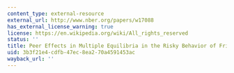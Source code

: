 ```yaml
---
content_type: external-resource
external_url: http://www.nber.org/papers/w17088
has_external_license_warning: true
license: https://en.wikipedia.org/wiki/All_rights_reserved
status: ''
title: Peer Effects in Multiple Equilibria in the Risky Behavior of Friends
uid: 3b3f21e4-cdfb-47ec-8ea2-70a4591453ac
wayback_url: ''
---
```

